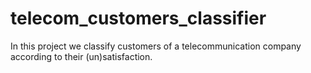 # telecom_customers_classifier
In this project we classify customers of a telecommunication company according to their (un)satisfaction.
